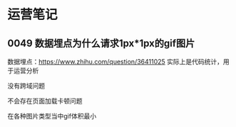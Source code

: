 # 运营笔记 
 
## 0049 数据埋点为什么请求1px*1px的gif图片


数据埋点：<https://www.zhihu.com/question/36411025> 实际上是代码统计，用于运营分析

没有跨域问题

不会存在页面加载卡顿问题

在各种图片类型当中gif体积最小



  